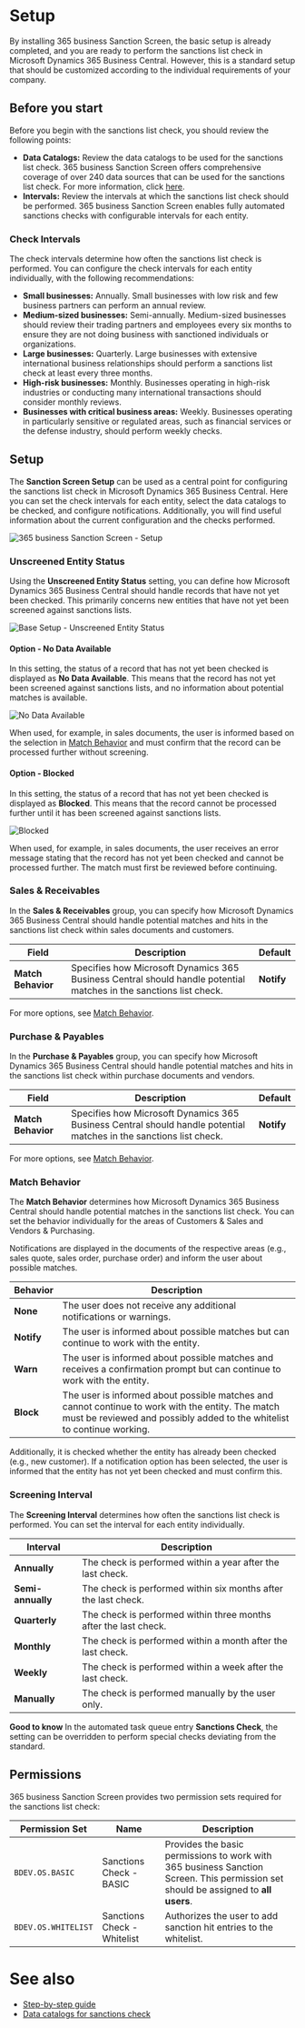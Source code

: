# Setup

By installing 365 business Sanction Screen, the basic setup is already completed, and you are ready to perform the sanctions list check in Microsoft Dynamics 365 Business Central.
However, this is a standard setup that should be customized according to the individual requirements of your company.

## Before you start

Before you begin with the sanctions list check, you should review the following points:

- **Data Catalogs:** Review the data catalogs to be used for the sanctions list check. 365 business Sanction Screen offers comprehensive coverage of over 240 data sources that can be used for the sanctions list check. For more information, click [here](data-sources.md).
- **Intervals:** Review the intervals at which the sanctions list check should be performed. 365 business Sanction Screen enables fully automated sanctions checks with configurable intervals for each entity.

### Check Intervals

The check intervals determine how often the sanctions list check is performed. You can configure the check intervals for each entity individually, with the following recommendations:

- **Small businesses:** Annually. Small businesses with low risk and few business partners can perform an annual review.
- **Medium-sized businesses:** Semi-annually. Medium-sized businesses should review their trading partners and employees every six months to ensure they are not doing business with sanctioned individuals or organizations.
- **Large businesses:** Quarterly. Large businesses with extensive international business relationships should perform a sanctions list check at least every three months.
- **High-risk businesses:** Monthly. Businesses operating in high-risk industries or conducting many international transactions should consider monthly reviews.
- **Businesses with critical business areas:** Weekly. Businesses operating in particularly sensitive or regulated areas, such as financial services or the defense industry, should perform weekly checks.

## Setup

The **Sanction Screen Setup** can be used as a central point for configuring the sanctions list check in Microsoft Dynamics 365 Business Central. Here you can set the check intervals for each entity, select the data catalogs to be checked, and configure notifications.
Additionally, you will find useful information about the current configuration and the checks performed.

![365 business Sanction Screen - Setup](/assets/images/365-business-sanction-screen/sanctionscreen.setup.en-US.png)

### Unscreened Entity Status

Using the **Unscreened Entity Status** setting, you can define how Microsoft Dynamics 365 Business Central should handle records that have not yet been checked. This primarily concerns new entities that have not yet been screened against sanctions lists.

![Base Setup - Unscreened Entity Status](/assets/images/365-business-sanction-screen/73fc2a26-9a38-4d6b-95f9-a87b3952aeca.png)

#### Option - No Data Available

In this setting, the status of a record that has not yet been checked is displayed as **No Data Available**. This means that the record has not yet been screened against sanctions lists, and no information about potential matches is available.

![No Data Available](/assets/images/365-business-sanction-screen/a984ff8a-4edd-4a65-88b8-3ec7c71505db.png)

When used, for example, in sales documents, the user is informed based on the selection in [Match Behavior](#match-behavior) and must confirm that the record can be processed further without screening.

#### Option - Blocked

In this setting, the status of a record that has not yet been checked is displayed as **Blocked**. This means that the record cannot be processed further until it has been screened against sanctions lists.

![Blocked](/assets/images/365-business-sanction-screen/decea6c2-896b-4fc8-a675-d8954124380f.png)

When used, for example, in sales documents, the user receives an error message stating that the record has not yet been checked and cannot be processed further. The match must first be reviewed before continuing.

### Sales & Receivables

In the **Sales & Receivables** group, you can specify how Microsoft Dynamics 365 Business Central should handle potential matches and hits in the sanctions list check within sales documents and customers.

| Field | Description | Default |
| --- | --- | --- |
| **Match Behavior** | Specifies how Microsoft Dynamics 365 Business Central should handle potential matches in the sanctions list check. | **Notify** |

For more options, see [Match Behavior](setup.md#match-behavior).

### Purchase & Payables

In the **Purchase & Payables** group, you can specify how Microsoft Dynamics 365 Business Central should handle potential matches and hits in the sanctions list check within purchase documents and vendors.

| Field | Description | Default |
| --- | --- | --- |
| **Match Behavior** | Specifies how Microsoft Dynamics 365 Business Central should handle potential matches in the sanctions list check. | **Notify** |

For more options, see [Match Behavior](setup.md#match-behavior).

### Match Behavior

The **Match Behavior** determines how Microsoft Dynamics 365 Business Central should handle potential matches in the sanctions list check. You can set the behavior individually for the areas of Customers & Sales and Vendors & Purchasing.

Notifications are displayed in the documents of the respective areas (e.g., sales quote, sales order, purchase order) and inform the user about possible matches.

| Behavior | Description |
| --- | --- |
| **None** | The user does not receive any additional notifications or warnings. |
| **Notify** | The user is informed about possible matches but can continue to work with the entity. |
| **Warn** | The user is informed about possible matches and receives a confirmation prompt but can continue to work with the entity. |
| **Block** | The user is informed about possible matches and cannot continue to work with the entity. The match must be reviewed and possibly added to the whitelist to continue working. |

Additionally, it is checked whether the entity has already been checked (e.g., new customer). If a notification option has been selected, the user is informed that the entity has not yet been checked and must confirm this.

### Screening Interval

The **Screening Interval** determines how often the sanctions list check is performed. You can set the interval for each entity individually.

| Interval | Description |
| --- | --- |
| **Annually** | The check is performed within a year after the last check. |
| **Semi-annually** | The check is performed within six months after the last check. |
| **Quarterly** | The check is performed within three months after the last check. |
| **Monthly** | The check is performed within a month after the last check. |
| **Weekly** | The check is performed within a week after the last check. |
| **Manually** | The check is performed manually by the user only. |

<div class="alert alert-notice">
    <i class="fa-duotone fa-solid fa-lightbulb fa-xl"></i>
    <strong>Good to know</strong> In the automated task queue entry <strong>Sanctions Check</strong>, the setting can be overridden to perform special checks deviating from the standard.
</div>

## Permissions

365 business Sanction Screen provides two permission sets required for the sanctions list check:

| Permission Set | Name | Description |
| --- | --- | --- |
| `BDEV.OS.BASIC` | Sanctions Check - BASIC | Provides the basic permissions to work with 365 business Sanction Screen. This permission set should be assigned to **all users**. |
| `BDEV.OS.WHITELIST` | Sanctions Check - Whitelist | Authorizes the user to add sanction hit entries to the whitelist. |

# See also

- [Step-by-step guide](get-started.md)
- [Data catalogs for sanctions check](data-sources.md)
